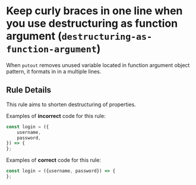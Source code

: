 # Keep curly braces in one line when you use destructuring as function argument (`destructuring-as-function-argument`)

When `putout` removes unused variable located in function argument object pattern, it formats in in a multiple lines.

## Rule Details

This rule aims to shorten destructuring of properties.

Examples of **incorrect** code for this rule:

```js
const login = ({
    username,
    password,
}) => {
};
```

Examples of **correct** code for this rule:

```js
const login = ({username, password}) => {
};
```
